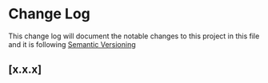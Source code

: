 # Change Log

This change log will document the notable changes to this project in this file and it is following [Semantic Versioning](https://semver.org/)

## [x.x.x]


